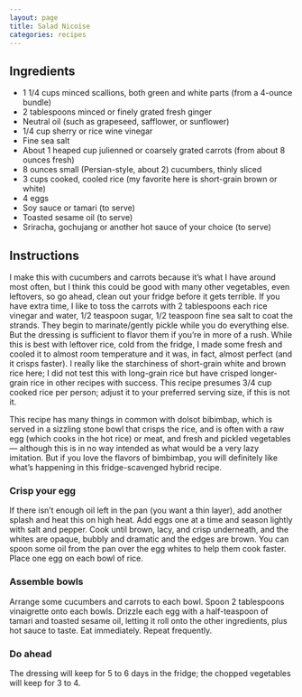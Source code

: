 ```yaml
---
layout: page
title: Salad Nicoise
categories: recipes
---
```


## Ingredients

- 1 1/4 cups minced scallions, both green and white parts (from a 4-ounce bundle)
- 2 tablespoons minced or finely grated fresh ginger
- Neutral oil (such as grapeseed, safflower, or sunflower)
- 1/4 cup sherry or rice wine vinegar
- Fine sea salt
- About 1 heaped cup julienned or coarsely grated carrots (from about 8 ounces fresh)
- 8 ounces small (Persian-style, about 2) cucumbers, thinly sliced
- 3 cups cooked, cooled rice (my favorite here is short-grain brown or white)
- 4 eggs
- Soy sauce or tamari (to serve)
- Toasted sesame oil (to serve)
- Sriracha, gochujang or another hot sauce of your choice (to serve)

## Instructions

I make this with cucumbers and carrots because it’s what I have around most often, but I think this could be good with many other vegetables, even leftovers, so go ahead, clean out your fridge before it gets terrible. If you have extra time, I like to toss the carrots with 2 tablespoons each rice vinegar and water, 1/2 teaspoon sugar, 1/2 teaspoon fine sea salt to coat the strands. They begin to marinate/gently pickle while you do everything else. But the dressing is sufficient to flavor them if you’re in more of a rush.
While this is best with leftover rice, cold from the fridge, I made some fresh and cooled it to almost room temperature and it was, in fact, almost perfect (and it crisps faster). I really like the starchiness of short-grain white and brown rice here; I did not test this with long-grain rice but have crisped longer-grain rice in other recipes with success. This recipe presumes 3/4 cup cooked rice per person; adjust it to your preferred serving size, if this is not it.

This recipe has many things in common with dolsot bibimbap, which is served in a sizzling stone bowl that crisps the rice, and is often with a raw egg (which cooks in the hot rice) or meat, and fresh and pickled vegetables — although this is in no way intended as what would be a very lazy imitation. But if you love the flavors of bimbimbap, you will definitely like what’s happening in this fridge-scavenged hybrid recipe.

### Crisp your egg

If there isn’t enough oil left in the pan (you want a thin layer), add another splash and heat this on high heat. Add eggs one at a time and season lightly with salt and pepper. Cook until brown, lacy, and crisp underneath, and the whites are opaque, bubbly and dramatic and the edges are brown. You can spoon some oil from the pan over the egg whites to help them cook faster. Place one egg on each bowl of rice.

### Assemble bowls

Arrange some cucumbers and carrots to each bowl. Spoon 2 tablespoons vinaigrette onto each bowls. Drizzle each egg with a half-teaspoon of tamari and toasted sesame oil, letting it roll onto the other ingredients, plus hot sauce to taste. Eat immediately. Repeat frequently.

### Do ahead

The dressing will keep for 5 to 6 days in the fridge; the chopped vegetables will keep for 3 to 4.
